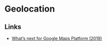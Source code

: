 # Geolocation

## Links

- [What’s next for Google Maps Platform (2019)](https://cloud.google.com/blog/products/maps-platform/whats-next-for-google-maps-platform)
